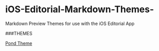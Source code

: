 # iOS-Editorial-Markdown-Themes-
Markdown Preview Themes for use with the iOS Editorial App

###THEMES

[Pond Theme](iOS-Editorial-Markdown-Themes-/PondTheme.html)
